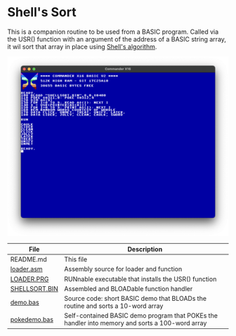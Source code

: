 # Shell's Sort

This is a companion routine to be used from a BASIC program. Called via 
the USR() function with an argument of the address of a BASIC string array,
it wil sort that array in place using [Shell's algorithm](https://en.wikipedia.org/wiki/Shellsort).

![demo](shellsort-demo.png)

|File |Description|
|--------|-----------|
| README.md  | This file |
| [loader.asm](loader.asm) | Assembly source for loader and function |
| [LOADER.PRG](LOADER.PRG) | RUNnable executable that installs the USR() function|
| [SHELLSORT.BIN](SHELLSORT.BIN)  | Assembled and BLOADable function handler
| [demo.bas](demo.bas)  | Source code: short BASIC demo that BLOADs the routine and sorts a 10-word array
| [pokedemo.bas](pokedemo.bas)  | Self-contained BASIC demo program that POKEs the handler into memory and sorts a 100-word array

